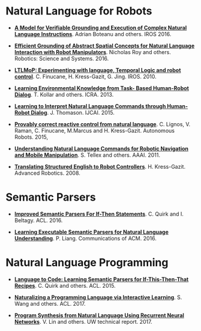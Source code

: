 # Natural Language for Robots

- **[A Model for Verifiable Grounding and Execution of Complex Natural Language Instructions](http://ieeexplore.ieee.org/document/7759412/)**. Adrian Boteanu and others. IROS 2016. 

- **[Efficient Grounding of Abstract Spatial Concepts for Natural Language Interaction with Robot Manipulators](http://www.roboticsproceedings.org/rss12/p37.html)**. Nicholas Roy and others. Robotics: Science and Systems. 2016.

- **[LTLMoP: Experimenting with language, Temporal Logic and robot control](http://ieeexplore.ieee.org/document/5650371/)**. C. Finucane, H. Kress-Gazit, G. Jing. IROS. 2010.

- **[Learning Environmental Knowledge from Task- Based Human-Robot Dialog](http://ieeexplore.ieee.org/document/6631186/)**. T. Kollar and others. ICRA. 2013.

- **[Learning to Interpret Natural Language Commands through Human-Robot Dialog](http://www.ijcai.org/Abstract/15/273)**. J. Thomason. IJCAI. 2015.

- **[Provably correct reactive control from natural language](https://link.springer.com/article/10.1007%2Fs10514-014-9418-8)**. C. Lignos, V. Raman, C. Finucane, M.Marcus and H. Kress-Gazit. Autonomous Robots. 2015,

- **[Understanding Natural Language Commands for Robotic Navigation and Mobile Manipulation](https://www.aaai.org/ocs/index.php/AAAI/AAAI11/paper/view/3623)**. S. Tellex and others. AAAI. 2011.

- **[Translating Structured English to Robot Controllers](http://www.tandfonline.com/doi/abs/10.1163/156855308X344864)**. H. Kress-Gazit. Advanced Robotics. 2008.

# Semantic Parsers

- **[Improved Semantic Parsers For If-Then Statements](http://aclweb.org/anthology/P/P16/P16-1069.pdf)**. C. Quirk and I. Beltagy. ACL. 2016.

- **[Learning Executable Semantic Parsers for Natural Language Understanding](https://dl.acm.org/citation.cfm?doid=2866568)**. P. Liang. Communications of ACM. 2016.

# Natural Language Programming
- **[Language to Code: Learning Semantic Parsers for If-This-Then-That Recipes](http://aclweb.org/anthology/P/P15/P15-1085.pdf)**. C. Quirk and others. ACL. 2015.

- **[Naturalizing a Programming Language via Interactive Learning](http://aclweb.org/anthology/P17-1086)**. S. Wang and others. ACL. 2017.

- **[Program Synthesis from Natural Language Using Recurrent Neural Networks](http://victorialin.net/pubs/tellina_tr180201.pdf)**. V. Lin and others. UW technical report. 2017.

